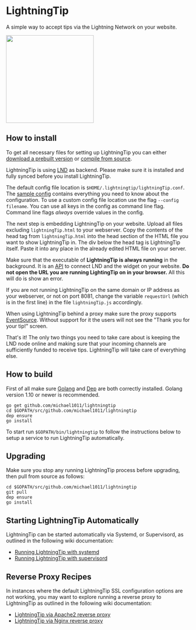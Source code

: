 # LightningTip
A simple way to accept tips via the Lightning Network on your website.

<img src="https://i.imgur.com/tTQnnoJ.gif" width="240">

## How to install
To get all necessary files for setting up LightningTip you can either [download a prebuilt version](https://github.com/michael1011/lightningtip/releases) or [compile from source](#how-to-install).

LightningTip is using [LND](https://github.com/lightningnetwork/lnd) as backend. Please make sure it is installed and fully synced before you install LightningTip.

The default config file location is `$HOME/.lightningtip/lightningTip.conf`. The [sample config](https://github.com/michael1011/lightningtip/blob/master/sample-lightningTip.conf) contains everything you need to know about the configuration. To use a custom config file location use the flag `--config filename`. You can use all keys in the config as command line flag. Command line flags *always* override values in the config.

The next step is embedding LightningTip on your website. Upload all files excluding `lightningTip.html` to your webserver. Copy the contents of the head tag from `lightningTip.html` into the head section of the HTML file you want to show LightningTip in. The div below the head tag is LightningTip itself. Paste it into any place in the already edited HTML file on your server.

Make sure that the executable of **LightningTip is always running** in the background. It is an [API](https://github.com/michael1011/lightningtip/wiki/API-documentation) to connect LND and the widget on your website. **Do not open the URL you are running LightingTip on in your browser.** All this will do is show an error.

If you are not running LightningTip on the same domain or IP address as your webserver, or not on port 8081, change the variable `requestUrl` (which is in the first line) in the file `lightningTip.js` accordingly.

When using LightningTip behind a proxy make sure the proxy supports [EventSource](https://developer.mozilla.org/en-US/docs/Web/API/EventSource). Without support for it the users will not see the "Thank you for your tip!" screen.

That's it! The only two things you need to take care about is keeping the LND node online and making sure that your incoming channels are sufficiently funded to receive tips. LightningTip will take care of everything else.

## How to build
First of all make sure [Golang](https://golang.org/) and [Dep](https://github.com/golang/dep) are both correctly installed. Golang version 1.10 or newer is recommended.

```
go get github.com/michael1011/lightningtip
cd $GOPATH/src/github.com/michael1011/lightningtip
dep ensure
go install
```

To start run `$GOPATH/bin/lightningtip` to follow the instructions below to setup a service to run LightningTip automatically.

## Upgrading
Make sure you stop any running LightningTip process before upgrading, then pull from source as follows:

```
cd $GOPATH/src/github.com/michael1011/lightningtip
git pull
dep ensure
go install
```

## Starting LightningTip Automatically

LightningTip can be started automatically via Systemd, or Supervisord, as outlined in the following wiki documentation:

* [Running LightningTip with systemd](https://github.com/michael1011/lightningtip/wiki/Running-LightningTip-with-systemd)
* [Running LightningTip with supervisord](https://github.com/michael1011/lightningtip/wiki/Running-LightningTip-with-supervisord)

## Reverse Proxy Recipes

In instances where the default LightningTip SSL configuration options are not working, you may want to explore running a reverse proxy to LightningTip as outlined in the following wiki documentation:

* [LightningTip via Apache2 reverse proxy](https://github.com/michael1011/lightningtip/wiki/LightningTip-via-Apache2-reverse-proxy)
* [LightningTip via Nginx reverse proxy](https://github.com/michael1011/lightningtip/wiki/LightningTip-via-Nginx-reverse-proxy)


